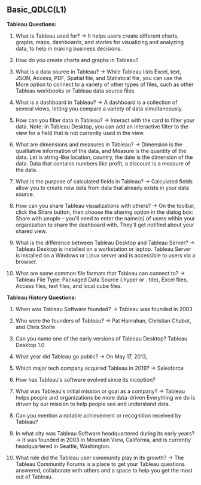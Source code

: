 ## Basic_QDLC(L1)

**Tableau Questions:**

1. What is Tableau used for?
-> It helps users create different charts, graphs, maps, dashboards, and stories for visualizing and analyzing data, to help in making business decisions.

2. How do you create charts and graphs in Tableau?

3. What is a data source in Tableau?
-> While Tableau lists Excel, text, JSON, Access, PDF, Spatial file, and Statistical file, you can use the More option to connect to a variety of other types of files, such as other Tableau workbooks or Tableau data source files

4. What is a dashboard in Tableau?
-> A dashboard is a collection of several views, letting you compare a variety of data simultaneously.

5. How can you filter data in Tableau?
-> Interact with the card to filter your data. Note: In Tableau Desktop, you can add an interactive filter to the view for a field that is not currently used in the view. 

6. What are dimensions and measures in Tableau?
-> Dimension is the qualitative information of the data, and Measure is the quantity of the data. Let is string-like location, country, the date is the dimension of the data. Data that contains numbers like profit, a discount is a measure of the data.

7. What is the purpose of calculated fields in Tableau?
-> Calculated fields allow you to create new data from data that already exists in your data source.

8. How can you share Tableau visualizations with others?
-> On the toolbar, click the Share button, then choose the sharing option in the dialog box: Share with people – you'll need to enter the name(s) of users within your organization to share the dashboard with. They'll get notified about your shared view.

9. What is the difference between Tableau Desktop and Tableau Server?
-> Tableau Desktop is installed on a workstation or laptop. Tableau Server is installed on a Windows or Linux server and is accessible to users via a browser.

10. What are some common file formats that Tableau can connect to?
-> Tableau File Type: Packaged Data Source (.hyper or . tde), Excel files, Access files, text files, and local cube files. 

**Tableau History Questions:**

1. When was Tableau Software founded?
-> Tableau was founded in 2003

2. Who were the founders of Tableau?
-> Pat Hanrahan, Christian Chabot, and Chris Stolte

3. Can you name one of the early versions of Tableau Desktop?
Tableau Desktop 1.0

4. What year did Tableau go public?
->  On May 17, 2013,

5. Which major tech company acquired Tableau in 2019?
-> Salesforce

6. How has Tableau's software evolved since its inception?

7. What was Tableau's initial mission or goal as a company?
-> Tableau helps people and organizations be more data-driven
Everything we do is driven by our mission to help people see and understand data.

8. Can you mention a notable achievement or recognition received by Tableau?

9. In what city was Tableau Software headquartered during its early years?
-> It was founded in 2003 in Mountain View, California, and is currently headquartered in Seattle, Washington.

10. What role did the Tableau user community play in its growth?
-> The Tableau Community Forums is a place to get your Tableau questions answered, collaborate with others and a space to help you get the most out of Tableau. 


